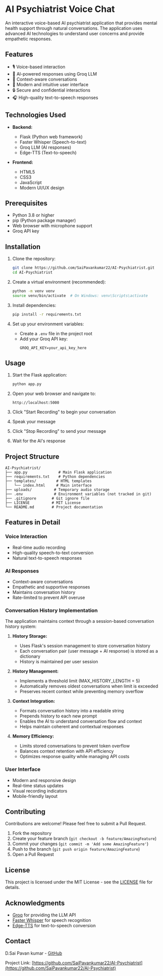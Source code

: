 # AI Psychiatrist Voice Chat

An interactive voice-based AI psychiatrist application that provides mental health support through natural conversations. The application uses advanced AI technologies to understand user concerns and provide empathetic responses.

## Features

- 🎙️ Voice-based interaction
- 🤖 AI-powered responses using Groq LLM
- 🎯 Context-aware conversations
- 🎨 Modern and intuitive user interface
- 🔒 Secure and confidential interactions
- 🎧 High-quality text-to-speech responses

## Technologies Used

- **Backend:**
  - Flask (Python web framework)
  - Faster Whisper (Speech-to-text)
  - Groq LLM (AI responses)
  - Edge-TTS (Text-to-speech)

- **Frontend:**
  - HTML5
  - CSS3
  - JavaScript
  - Modern UI/UX design

## Prerequisites

- Python 3.8 or higher
- pip (Python package manager)
- Web browser with microphone support
- Groq API key

## Installation

1. Clone the repository:
   ```bash
   git clone https://github.com/SaiPavankumar22/AI-Psychiatrist.git
   cd AI-Psychiatrist
   ```

2. Create a virtual environment (recommended):
   ```bash
   python -m venv venv
   source venv/bin/activate  # On Windows: venv\Scripts\activate
   ```

3. Install dependencies:
   ```bash
   pip install -r requirements.txt
   ```

4. Set up your environment variables:
   - Create a `.env` file in the project root
   - Add your Groq API key:
     ```
     GROQ_API_KEY=your_api_key_here
     ```

## Usage

1. Start the Flask application:
   ```bash
   python app.py
   ```

2. Open your web browser and navigate to:
   ```
   http://localhost:5000
   ```

3. Click "Start Recording" to begin your conversation
4. Speak your message
5. Click "Stop Recording" to send your message
6. Wait for the AI's response

## Project Structure

```
AI-Psychiatrist/
├── app.py              # Main Flask application
├── requirements.txt    # Python dependencies
├── templates/         # HTML templates
│   └── index.html     # Main interface
├── uploads/          # Temporary audio storage
├── .env              # Environment variables (not tracked in git)
├── .gitignore       # Git ignore file
├── LICENSE          # MIT License
└── README.md        # Project documentation
```

## Features in Detail

### Voice Interaction
- Real-time audio recording
- High-quality speech-to-text conversion
- Natural text-to-speech responses

### AI Responses
- Context-aware conversations
- Empathetic and supportive responses
- Maintains conversation history
- Rate-limited to prevent API overuse

### Conversation History Implementation
The application maintains context through a session-based conversation history system:

1. **History Storage:**
   - Uses Flask's session management to store conversation history
   - Each conversation pair (user message + AI response) is stored as a dictionary
   - History is maintained per user session

2. **History Management:**
   - Implements a threshold limit (MAX_HISTORY_LENGTH = 5)
   - Automatically removes oldest conversations when limit is exceeded
   - Preserves recent context while preventing memory overflow

3. **Context Integration:**
   - Formats conversation history into a readable string
   - Prepends history to each new prompt
   - Enables the AI to understand conversation flow and context
   - Helps maintain coherent and contextual responses

4. **Memory Efficiency:**
   - Limits stored conversations to prevent token overflow
   - Balances context retention with API efficiency
   - Optimizes response quality while managing API costs

### User Interface
- Modern and responsive design
- Real-time status updates
- Visual recording indicators
- Mobile-friendly layout

## Contributing

Contributions are welcome! Please feel free to submit a Pull Request.

1. Fork the repository
2. Create your feature branch (`git checkout -b feature/AmazingFeature`)
3. Commit your changes (`git commit -m 'Add some AmazingFeature'`)
4. Push to the branch (`git push origin feature/AmazingFeature`)
5. Open a Pull Request

## License

This project is licensed under the MIT License - see the [LICENSE](LICENSE) file for details.

## Acknowledgments

- [Groq](https://groq.com) for providing the LLM API
- [Faster Whisper](https://github.com/guillaumekln/faster-whisper) for speech recognition
- [Edge-TTS](https://github.com/rany2/edge-tts) for text-to-speech conversion

## Contact

D.Sai Pavan kumar - [GitHub](https://github.com/SaiPavankumar22)

Project Link: [https://github.com/SaiPavankumar22/AI-Psychiatrist](https://github.com/SaiPavankumar22/AI-Psychiatrist) 